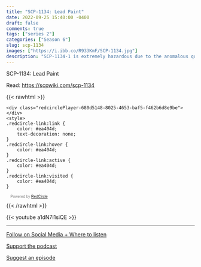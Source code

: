 ```yaml
---
title: "SCP-1134: Lead Paint"
date: 2022-09-25 15:40:00 -0400
draft: false
comments: true
tags: ["series 2"]
categories: ["Season 6"]
slug: scp-1134
images: ["https://i.ibb.co/R933KmF/SCP-1134.jpg"]
description: "SCP-1134-1 is extremely hazardous due to the anomalous qualities of the liquid."
---
```


SCP-1134: Lead Paint

Read: https://scpwiki.com/scp-1134

{{< rawhtml >}}
<script async defer onload="redcircleIframe();" src="https://api.podcache.net/embedded-player/sh/63705181-2bd5-4fc1-a869-6f5b27226efa/ep/680d5148-8025-4653-baf5-f462b6d8e9be"></script>
    <div class="redcirclePlayer-680d5148-8025-4653-baf5-f462b6d8e9be"></div>
    <style>
    .redcircle-link:link {
        color: #ea404d;
        text-decoration: none;
    }
    .redcircle-link:hover {
        color: #ea404d;
    }
    .redcircle-link:active {
        color: #ea404d;
    }
    .redcircle-link:visited {
        color: #ea404d;
    }
</style>
<p style="margin-top:3px;margin-left:11px;font-family: sans-serif;font-size: 10px; color: gray;">Powered by <a class="redcircle-link" href="https://redcircle.com?utm_source=rc_embedded_player&utm_medium=web&utm_campaign=embedded_v1">RedCircle</a></p>
{{< /rawhtml >}}

{{< youtube a1dN7I1siQE >}}

---

[Follow on Social Media + Where to listen](/links)

[Support the podcast](/support)

[Suggest an episode](/suggest)
